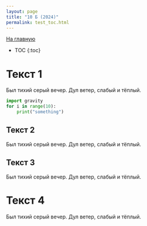 ```yaml
---
layout: page
title: "10 Б (2024)"
permalink: test_toc.html
---
```

[На главную](https://pkholyavin.github.io)

* TOC
{:toc}

# Текст 1

Был тихий серый вечер. Дул ветер, слабый и тёплый.

```python
import gravity
for i in range(10):
    print("something")
```

## Текст 2

Был тихий серый вечер. Дул ветер, слабый и тёплый.

## Текст 3

Был тихий серый вечер. Дул ветер, слабый и тёплый.

# Текст 4

Был тихий серый вечер. Дул ветер, слабый и тёплый.